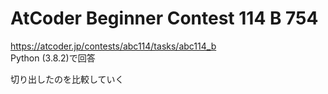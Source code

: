 # AtCoder Beginner Contest 114 B 754  
https://atcoder.jp/contests/abc114/tasks/abc114_b  
Python (3.8.2)で回答  

切り出したのを比較していく
